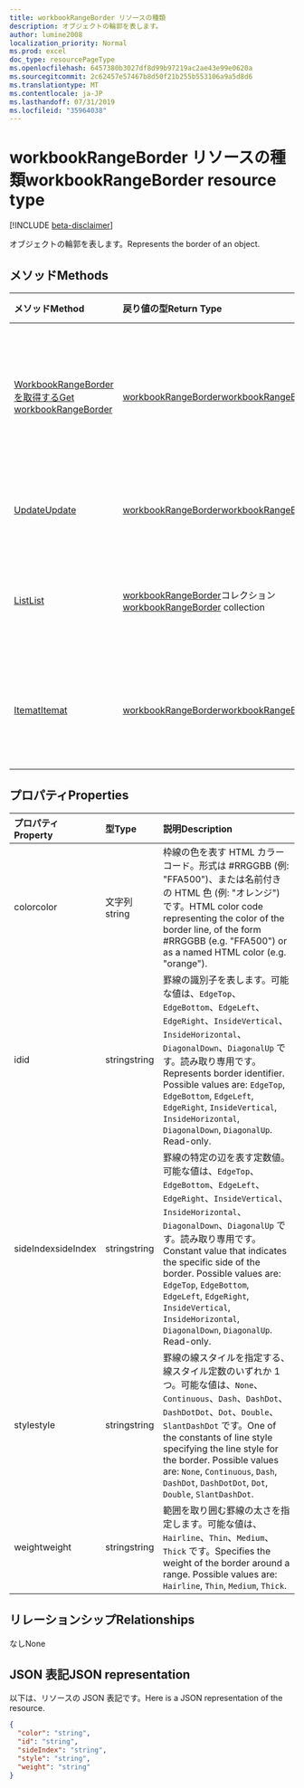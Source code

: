 ```yaml
---
title: workbookRangeBorder リソースの種類
description: オブジェクトの輪郭を表します。
author: lumine2008
localization_priority: Normal
ms.prod: excel
doc_type: resourcePageType
ms.openlocfilehash: 6457380b3027df8d99b97219ac2ae43e99e0620a
ms.sourcegitcommit: 2c62457e57467b8d50f21b255b553106a9a5d8d6
ms.translationtype: MT
ms.contentlocale: ja-JP
ms.lasthandoff: 07/31/2019
ms.locfileid: "35964038"
---
```

# <a name="workbookrangeborder-resource-type"></a><span data-ttu-id="18701-103">workbookRangeBorder リソースの種類</span><span class="sxs-lookup"><span data-stu-id="18701-103">workbookRangeBorder resource type</span></span>

[!INCLUDE [beta-disclaimer](../../includes/beta-disclaimer.md)]

<span data-ttu-id="18701-104">オブジェクトの輪郭を表します。</span><span class="sxs-lookup"><span data-stu-id="18701-104">Represents the border of an object.</span></span>


## <a name="methods"></a><span data-ttu-id="18701-105">メソッド</span><span class="sxs-lookup"><span data-stu-id="18701-105">Methods</span></span>

| <span data-ttu-id="18701-106">メソッド</span><span class="sxs-lookup"><span data-stu-id="18701-106">Method</span></span>           | <span data-ttu-id="18701-107">戻り値の型</span><span class="sxs-lookup"><span data-stu-id="18701-107">Return Type</span></span>    |<span data-ttu-id="18701-108">説明</span><span class="sxs-lookup"><span data-stu-id="18701-108">Description</span></span>|
|:---------------|:--------|:----------|
|[<span data-ttu-id="18701-109">WorkbookRangeBorder を取得する</span><span class="sxs-lookup"><span data-stu-id="18701-109">Get workbookRangeBorder</span></span>](../api/rangeborder-get.md) | [<span data-ttu-id="18701-110">workbookRangeBorder</span><span class="sxs-lookup"><span data-stu-id="18701-110">workbookRangeBorder</span></span>](workbookrangeborder.md) |<span data-ttu-id="18701-111">rangeBorder オブジェクトのプロパティと関係を読み取ります。</span><span class="sxs-lookup"><span data-stu-id="18701-111">Read properties and relationships of rangeBorder object.</span></span>|
|[<span data-ttu-id="18701-112">Update</span><span class="sxs-lookup"><span data-stu-id="18701-112">Update</span></span>](../api/rangeborder-update.md) | [<span data-ttu-id="18701-113">workbookRangeBorder</span><span class="sxs-lookup"><span data-stu-id="18701-113">workbookRangeBorder</span></span>](workbookrangeborder.md) |<span data-ttu-id="18701-114">RangeBorder オブジェクトを更新します。</span><span class="sxs-lookup"><span data-stu-id="18701-114">Update RangeBorder object.</span></span> |
|[<span data-ttu-id="18701-115">List</span><span class="sxs-lookup"><span data-stu-id="18701-115">List</span></span>](../api/rangeborder-list.md) | <span data-ttu-id="18701-116">[workbookRangeBorder](workbookrangeborder.md)コレクション</span><span class="sxs-lookup"><span data-stu-id="18701-116">[workbookRangeBorder](workbookrangeborder.md) collection</span></span> |<span data-ttu-id="18701-117">rangeBorder オブジェクトのコレクションを取得します。</span><span class="sxs-lookup"><span data-stu-id="18701-117">Get rangeBorder object collection.</span></span> |
|[<span data-ttu-id="18701-118">Itemat</span><span class="sxs-lookup"><span data-stu-id="18701-118">Itemat</span></span>](../api/rangebordercollection-itemat.md)|[<span data-ttu-id="18701-119">workbookRangeBorder</span><span class="sxs-lookup"><span data-stu-id="18701-119">workbookRangeBorder</span></span>](workbookrangeborder.md)|<span data-ttu-id="18701-120">インデックスに基づいて border オブジェクトを取得します。</span><span class="sxs-lookup"><span data-stu-id="18701-120">Gets a border object using its index</span></span>|

## <a name="properties"></a><span data-ttu-id="18701-121">プロパティ</span><span class="sxs-lookup"><span data-stu-id="18701-121">Properties</span></span>
| <span data-ttu-id="18701-122">プロパティ</span><span class="sxs-lookup"><span data-stu-id="18701-122">Property</span></span>     | <span data-ttu-id="18701-123">型</span><span class="sxs-lookup"><span data-stu-id="18701-123">Type</span></span>   |<span data-ttu-id="18701-124">説明</span><span class="sxs-lookup"><span data-stu-id="18701-124">Description</span></span>|
|:---------------|:--------|:----------|
|<span data-ttu-id="18701-125">color</span><span class="sxs-lookup"><span data-stu-id="18701-125">color</span></span>|<span data-ttu-id="18701-126">文字列</span><span class="sxs-lookup"><span data-stu-id="18701-126">string</span></span>|<span data-ttu-id="18701-127">枠線の色を表す HTML カラー コード。形式は #RRGGBB (例: "FFA500")、または名前付きの HTML 色 (例: "オレンジ") です。</span><span class="sxs-lookup"><span data-stu-id="18701-127">HTML color code representing the color of the border line, of the form #RRGGBB (e.g. "FFA500") or as a named HTML color (e.g. "orange").</span></span>|
|<span data-ttu-id="18701-128">id</span><span class="sxs-lookup"><span data-stu-id="18701-128">id</span></span>|<span data-ttu-id="18701-129">string</span><span class="sxs-lookup"><span data-stu-id="18701-129">string</span></span>|<span data-ttu-id="18701-p101">罫線の識別子を表します。可能な値は、`EdgeTop`、`EdgeBottom`、`EdgeLeft`、`EdgeRight`、`InsideVertical`、`InsideHorizontal`、`DiagonalDown`、`DiagonalUp` です。読み取り専用です。</span><span class="sxs-lookup"><span data-stu-id="18701-p101">Represents border identifier. Possible values are: `EdgeTop`, `EdgeBottom`, `EdgeLeft`, `EdgeRight`, `InsideVertical`, `InsideHorizontal`, `DiagonalDown`, `DiagonalUp`. Read-only.</span></span>|
|<span data-ttu-id="18701-133">sideIndex</span><span class="sxs-lookup"><span data-stu-id="18701-133">sideIndex</span></span>|<span data-ttu-id="18701-134">string</span><span class="sxs-lookup"><span data-stu-id="18701-134">string</span></span>|<span data-ttu-id="18701-p102">罫線の特定の辺を表す定数値。可能な値は、`EdgeTop`、`EdgeBottom`、`EdgeLeft`、`EdgeRight`、`InsideVertical`、`InsideHorizontal`、`DiagonalDown`、`DiagonalUp` です。読み取り専用です。</span><span class="sxs-lookup"><span data-stu-id="18701-p102">Constant value that indicates the specific side of the border. Possible values are: `EdgeTop`, `EdgeBottom`, `EdgeLeft`, `EdgeRight`, `InsideVertical`, `InsideHorizontal`, `DiagonalDown`, `DiagonalUp`. Read-only.</span></span>|
|<span data-ttu-id="18701-138">style</span><span class="sxs-lookup"><span data-stu-id="18701-138">style</span></span>|<span data-ttu-id="18701-139">string</span><span class="sxs-lookup"><span data-stu-id="18701-139">string</span></span>|<span data-ttu-id="18701-p103">罫線の線スタイルを指定する、線スタイル定数のいずれか 1 つ。可能な値は、`None`、`Continuous`、`Dash`、`DashDot`、`DashDotDot`、`Dot`、`Double`、`SlantDashDot` です。</span><span class="sxs-lookup"><span data-stu-id="18701-p103">One of the constants of line style specifying the line style for the border. Possible values are: `None`, `Continuous`, `Dash`, `DashDot`, `DashDotDot`, `Dot`, `Double`, `SlantDashDot`.</span></span>|
|<span data-ttu-id="18701-142">weight</span><span class="sxs-lookup"><span data-stu-id="18701-142">weight</span></span>|<span data-ttu-id="18701-143">string</span><span class="sxs-lookup"><span data-stu-id="18701-143">string</span></span>|<span data-ttu-id="18701-p104">範囲を取り囲む罫線の太さを指定します。可能な値は、`Hairline`、`Thin`、`Medium`、`Thick` です。</span><span class="sxs-lookup"><span data-stu-id="18701-p104">Specifies the weight of the border around a range. Possible values are: `Hairline`, `Thin`, `Medium`, `Thick`.</span></span>|

## <a name="relationships"></a><span data-ttu-id="18701-146">リレーションシップ</span><span class="sxs-lookup"><span data-stu-id="18701-146">Relationships</span></span>
<span data-ttu-id="18701-147">なし</span><span class="sxs-lookup"><span data-stu-id="18701-147">None</span></span>


## <a name="json-representation"></a><span data-ttu-id="18701-148">JSON 表記</span><span class="sxs-lookup"><span data-stu-id="18701-148">JSON representation</span></span>

<span data-ttu-id="18701-149">以下は、リソースの JSON 表記です。</span><span class="sxs-lookup"><span data-stu-id="18701-149">Here is a JSON representation of the resource.</span></span>

<!-- {
  "blockType": "resource",
  "optionalProperties": [

  ],
  "@odata.type": "microsoft.graph.workbookRangeBorder"
}-->

```json
{
  "color": "string",
  "id": "string",
  "sideIndex": "string",
  "style": "string",
  "weight": "string"
}

```

<!-- uuid: 8fcb5dbc-d5aa-4681-8e31-b001d5168d79
2015-10-25 14:57:30 UTC -->
<!--
{
  "type": "#page.annotation",
  "description": "RangeBorder resource",
  "keywords": "",
  "section": "documentation",
  "tocPath": "",
  "suppressions": []
}
-->
